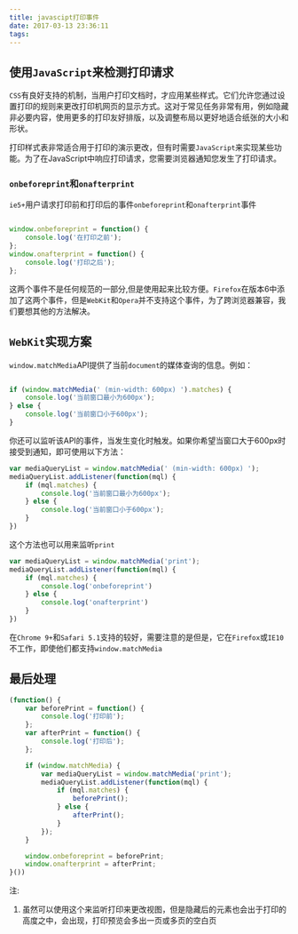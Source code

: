 ```yaml
---
title: javascipt打印事件
date: 2017-03-13 23:36:11
tags:
---
```


## 使用`JavaScript`来检测打印请求

`CSS`有良好支持的机制，当用户打印文档时，才应用某些样式。它们允许您通过设置打印的规则来更改打印机网页的显示方式。这对于常见任务非常有用，例如隐藏非必要内容，使用更多的打印友好排版，以及调整布局以更好地适合纸张的大小和形状。

打印样式表非常适合用于打印的演示更改，但有时需要`JavaScript`来实现某些功能。为了在JavaScript中响应打印请求，您需要浏览器通知您发生了打印请求。

### `onbeforeprint`和`onafterprint`


`ie5+`用户请求打印前和打印后的事件`onbeforeprint`和`onafterprint`事件

```javascript

window.onbeforeprint = function() {
    console.log('在打印之前');
};
window.onafterprint = function() {
    console.log('打印之后');   
};

```

这两个事件不是任何规范的一部分,但是使用起来比较方便。`Firefox`在版本6中添加了这两个事件，但是`WebKit`和`Opera`并不支持这个事件，为了跨浏览器兼容，我们要想其他的方法解决。

## `WebKit`实现方案

`window.matchMedia`API提供了当前`document`的媒体查询的信息。例如：

``` javascript

if (window.matchMedia(' (min-width: 600px) ').matches) {  
    console.log('当前窗口最小为600px');
} else {
    console.log('当前窗口小于600px');
}

```

你还可以监听该API的事件，当发生变化时触发。如果你希望当窗口大于600px时接受到通知，即可使用以下方法：

```javascript
var mediaQueryList = window.matchMedia(' (min-width: 600px) ');
mediaQueryList.addListener(function(mql) {
    if (mql.matches) {
        console.log('当前窗口最小为600px');
    } else {
        console.log('当前窗口小于600px');
    }
})
```

这个方法也可以用来监听`print`

``` javascript
var mediaQueryList = window.matchMedia('print');
mediaQueryList.addListener(function(mql) {
    if (mql.matches) {
        console.log('onbeforeprint')
    } else {
        console.log('onafterprint')
    }
})
```

在`Chrome 9+`和`Safari 5.1`支持的较好，需要注意的是但是，它在`Firefox`或`IE10`不工作，即使他们都支持`window.matchMedia`

## 最后处理

```javascript
(function() {
    var beforePrint = function() {
        console.log('打印前');
    };
    var afterPrint = function() {
        console.log('打印后');
    };

    if (window.matchMedia) {
        var mediaQueryList = window.matchMedia('print');
        mediaQueryList.addListener(function(mql) {
            if (mql.matches) {
                beforePrint();
            } else {
                afterPrint();
            }
        });
    }

    window.onbeforeprint = beforePrint;
    window.onafterprint = afterPrint;
}())
```

注:

1. 虽然可以使用这个来监听打印来更改视图，但是隐藏后的元素也会出于打印的高度之中，会出现，打印预览会多出一页或多页的空白页
